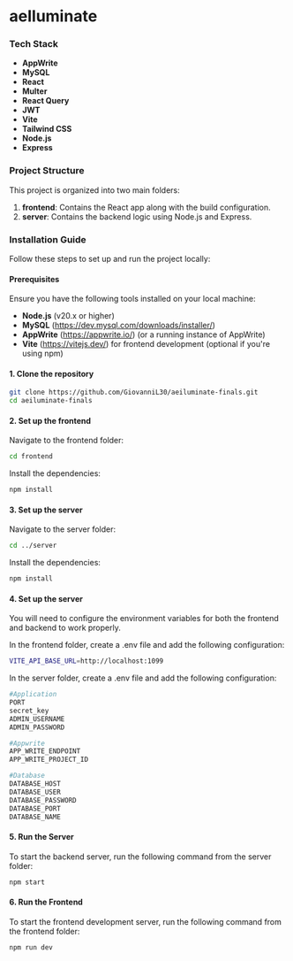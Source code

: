 # aeIluminate

### Tech Stack

- **AppWrite**
- **MySQL**
- **React**
- **Multer**
- **React Query**
- **JWT**
- **Vite**
- **Tailwind CSS**
- **Node.js**
- **Express**

### Project Structure

This project is organized into two main folders:

1. **frontend**: Contains the React app along with the build configuration.
2. **server**: Contains the backend logic using Node.js and Express.

### Installation Guide

Follow these steps to set up and run the project locally:

#### Prerequisites

Ensure you have the following tools installed on your local machine:

- **Node.js** (v20.x or higher)
- **MySQL** (https://dev.mysql.com/downloads/installer/)
- **AppWrite** (https://appwrite.io/) (or a running instance of AppWrite)
- **Vite** (https://vitejs.dev/) for frontend development (optional if you're using npm)

#### 1. Clone the repository

```bash
git clone https://github.com/GiovanniL30/aeiluminate-finals.git
cd aeiluminate-finals
```

#### 2. Set up the frontend

Navigate to the frontend folder:

```bash
cd frontend
```

Install the dependencies:

```bash
npm install
```

#### 3. Set up the server

Navigate to the server folder:

```bash
cd ../server
```

Install the dependencies:

```bash
npm install
```

#### 4. Set up the server

You will need to configure the environment variables for both the frontend and backend to work properly.

In the frontend folder, create a .env file and add the following configuration:

```bash
VITE_API_BASE_URL=http://localhost:1099
```

In the server folder, create a .env file and add the following configuration:

```bash
#Application
PORT
secret_key
ADMIN_USERNAME
ADMIN_PASSWORD

#Appwrite
APP_WRITE_ENDPOINT
APP_WRITE_PROJECT_ID

#Database
DATABASE_HOST
DATABASE_USER
DATABASE_PASSWORD
DATABASE_PORT
DATABASE_NAME
```

#### 5. Run the Server

To start the backend server, run the following command from the server folder:

```bash
npm start
```

#### 6. Run the Frontend

To start the frontend development server, run the following command from the frontend folder:

```bash
npm run dev
```

